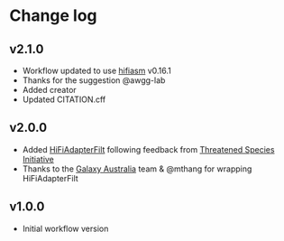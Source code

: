 # Change log

## v2.1.0

- Workflow updated to use [hifiasm](https://bio.tools/hifiasm) v0.16.1
- Thanks for the suggestion @awgg-lab
- Added creator
- Updated CITATION.cff

## v2.0.0

- Added [HiFiAdapterFilt](https://bio.tools/hifiadapterfilt) following feedback 
from [Threatened Species Initiative](https://threatenedspeciesinitiative.com/)
- Thanks to the [Galaxy Australia](https://usegalaxy.org.au/) team & @mthang for wrapping HiFiAdapterFilt

## v1.0.0

- Initial workflow version
